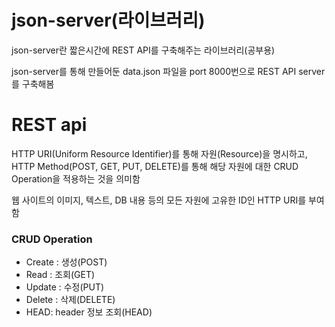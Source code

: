 json-server(라이브러리)
====
json-server란 짧은시간에 REST API를 구축해주는 라이브러리(공부용)

json-server를 통해 만들어둔 data.json 파일을 port 8000번으로 REST API server를 구축해봄 

REST api
====
 HTTP URI(Uniform Resource Identifier)를 통해 자원(Resource)을 명시하고, 
HTTP Method(POST, GET, PUT, DELETE)를 통해 해당 자원에 대한 CRUD Operation을 적용하는 것을 의미함

 웹 사이트의 이미지, 텍스트, DB 내용 등의 모든 자원에 고유한 ID인 HTTP URI를 부여함

<h3>CRUD Operation</h3>

- Create : 생성(POST)
- Read : 조회(GET)
- Update : 수정(PUT)
- Delete : 삭제(DELETE)
- HEAD: header 정보 조회(HEAD)